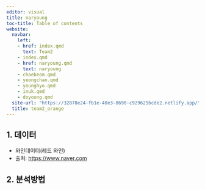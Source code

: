 ```yaml
---
editor: visual
title: naryoung
toc-title: Table of contents
website:
  navbar:
    left:
    - href: index.qmd
      text: Team2
    - index.qmd
    - href: naryoung.qmd
      text: naryoung
    - chaebeom.qmd
    - yeongchan.qmd
    - younghyo.qmd
    - inuk.qmd
    - doyoung.qmd
  site-url: "https://32878e24-fb1e-40e3-8690-c929625bcde2.netlify.app/"
  title: team2_orange
---
```


## 1. 데이터

-   와인데이터(레드 와인)
-   출처: <https://www.naver.com>

## 2. 분석방법
